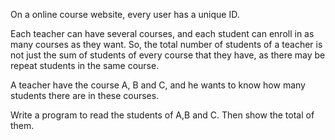 On a online course website, every user has a unique ID.

Each teacher can have several courses, and each student  can enroll in as many courses as they want. So, the total number of students of a teacher is not just the sum of students of every course that they have, as there may be repeat students in the same course.

A teacher have the course A, B and C, and he wants to know how many students there are in these courses.

Write a program to read the students of A,B and C. Then show the total of them.
